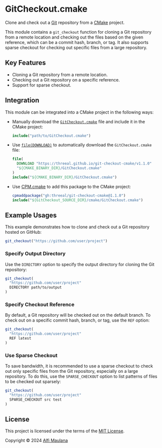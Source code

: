 # GitCheckout.cmake

Clone and check out a [Git](https://git-scm.com/) repository from a [CMake](https://cmake.org/) project.

This module contains a `git_checkout` function for cloning a Git repository from a remote location and checking out the files based on the given reference, which can be a commit hash, branch, or tag.
It also supports sparse checkout for checking out specific files from a large repository.

## Key Features

- Cloning a Git repository from a remote location.
- Checking out a Git repository on a specific reference.
- Support for sparse checkout.

## Integration

This module can be integrated into a CMake project in the following ways:

- Manually download the [`GitCheckout.cmake`](./cmake/GitCheckout.cmake) file and include it in the CMake project:
  ```cmake
  include("path/to/GitCheckout.cmake")
  ```
- Use [`file(DOWNLOAD)`](https://cmake.org/cmake/help/latest/command/file.html#download) to automatically download the `GitCheckout.cmake` file:
  ```cmake
  file(
    DOWNLOAD "https://threeal.github.io/git-checkout-cmake/v1.1.0"
    "${CMAKE_BINARY_DIR}/GitCheckout.cmake"
  )
  include("${CMAKE_BINARY_DIR}/GitCheckout.cmake")
  ```
- Use [CPM.cmake](https://github.com/cpm-cmake/CPM.cmake) to add this package to the CMake project:
  ```cmake
  cpmaddpackage("gh:threeal/git-checkout-cmake@1.1.0")
  include("${GitCheckout_SOURCE_DIR}/cmake/GitCheckout.cmake")
  ```

## Example Usages

This example demonstrates how to clone and check out a Git repository hosted on GitHub:

```cmake
git_checkout("https://github.com/user/project")
```

### Specify Output Directory

Use the `DIRECTORY` option to specify the output directory for cloning the Git repository:

```cmake
git_checkout(
  "https://github.com/user/project"
  DIRECTORY path/to/output
)
```

### Specify Checkout Reference

By default, a Git repository will be checked out on the default branch. To check out on a specific commit hash, branch, or tag, use the `REF` option:

```cmake
git_checkout(
  "https://github.com/user/project"
  REF latest
)
```

### Use Sparse Checkout

To save bandwidth, it is recommended to use a sparse checkout to check out only specific files from the Git repository, especially on a large repository.
To do this, use the `SPARSE_CHECKOUT` option to list patterns of files to be checked out sparsely:

```cmake
git_checkout(
  "https://github.com/user/project"
  SPARSE_CHECKOUT src test
)
```

## License

This project is licensed under the terms of the [MIT License](./LICENSE).

Copyright © 2024 [Alfi Maulana](https://github.com/threeal)
